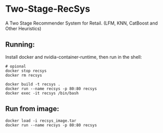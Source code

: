 # Two-Stage-RecSys
A Two Stage Recommender System for Retail. (LFM, KNN, CatBoost and Other Heuristics)


## Running:
Install docker and nvidia-container-runtime, then run in the shell:

```commandline
# opional
docker stop recsys
docker rm recsys
```

```commandline
docker build -t recsys .
docker run --name recsys -p 80:80 recsys
docker exec -it recsys /bin/bash
```

## Run from image:
```commandline
docker load -i recsys_image.tar
docker run --name recsys -p 80:80 recsys
```

